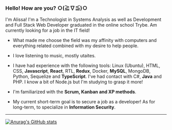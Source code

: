 ### Hello! How are you? Ｏ(≧∇≦)Ｏ

I'm Alissa! I'm a Technologist in Systems Analysis as well as Development and Full Stack Web Developer graduated in the online school Trybe. Am currently looking for a job in the IT field!

- What made me choose the field was my affinity with computers and everything related combined with my desire to help people.
+ I love listening to music, mostly utaites.
- I have had experience with the following tools: Linux (Ubuntu), HTML, CSS, **Javascript**, **React**, RTL, **Redux**, Docker, **MySQL**, MongoDB, Python, Sequelize and **TypeScript**. I've had contact with C#, **Java** and PHP. I know a bit of Node.js but I'm studying to grasp it more!
+ I'm familiarized with the **Scrum, Kanban and XP methods**.
- My current short-term goal is to secure a job as a developer! As for long-term, to specialize in **Information Security**.

---

[![Anurag's GitHub stats](https://github-readme-stats.vercel.app/api?username=AlissaMaximo&show=prs_merged,prs_merged_percentage&show_icons=true)](https://github.com/anuraghazra/github-readme-stats)
